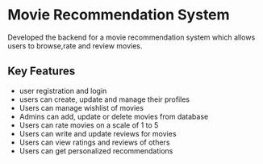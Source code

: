 # Movie Recommendation System
Developed the backend for a movie recommendation system which allows users to browse,rate and review movies.

## Key Features
- user registration and login
- users can create, update and manage their profiles
- Users can manage wishlist of movies
- Admins can add, update or delete movies from database
- Users can rate movies on a scale of 1 to 5
- Users can write and update reviews for movies
- Users can view ratings and reviews of others
- Users can get personalized recommendations
